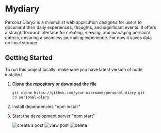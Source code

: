 # Mydiary
PersonalDiary2 is a minimalist web application designed for users to document their daily experiences, thoughts, and significant events. It offers a straightforward interface for creating, viewing, and managing personal entries, ensuring a seamless journaling experience. For now it saves data on local storage 

## Getting Started

To run this project locally: make sure you have latest version of node installed 


1. **Clone the repository or download the file**
   ```bash
   git clone https://github.com/your-username/personal-diary.git
   cd personal-diary
   

2. Install dependencies
     "npm install"

3. Start the development server
     "npm start"


   ![create a post](https://github.com/user-attachments/assets/56ad6563-2267-47f7-8cd6-1adb5666b4b0)
   ![view post](https://github.com/user-attachments/assets/e0b197a6-d199-4cd3-8891-b9b90a9b9a50)
   ![delete ](https://github.com/user-attachments/assets/1a277f14-fbf9-4b50-a24a-3d7523811257)
   
